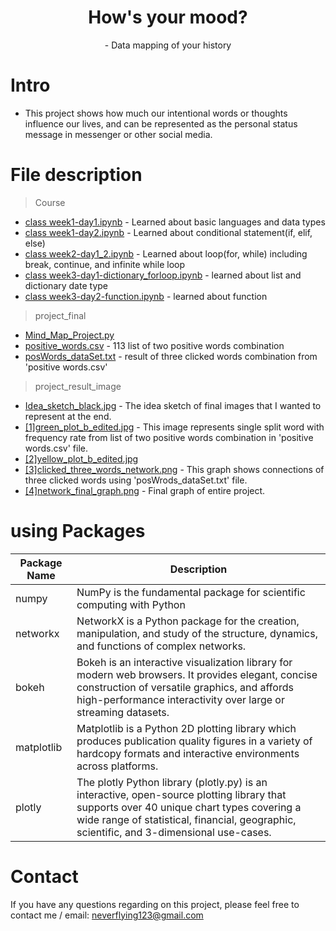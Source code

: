 <h1 align="center">
  How's your mood?
</h1>
<p align="center">
  - Data mapping of your history
</p>

# Intro
- This project shows how much our intentional words or thoughts influence our lives, and can be represented as the personal status message in messenger or other social media.

# File description
> Course

- [class week1-day1.ipynb](course) - Learned about basic languages and data types
- [class week1-day2.ipynb](course) - Learned about conditional statement(if, elif, else)
- [class week2-day1_2.ipynb](course) - Learned about loop(for, while) including break, continue, and infinite while loop
- [class week3-day1-dictionary_forloop.ipynb](course) - learned about list and dictionary date type
- [class week3-day2-function.ipynb](course) - learned about function

> project_final

- [Mind_Map_Project.py](project_final)
- [positive_words.csv](project_final) - 113 list of two positive words combination
- [posWords_dataSet.txt](project_final) - result of three clicked words combination from 'positive words.csv'

> project_result_image

- [Idea_sketch_black.jpg](project_final/project_result_image) - The idea sketch of final images that I wanted to represent at the end.
- [[1]green_plot_b_edited.jpg](project_final/project_result_image) - This image represents single split word with frequency rate from list of two positive words combination in 'positive words.csv' file.
- [[2]yellow_plot_b_edited.jpg](project_final/project_result_image)
- [[3]clicked_three_words_network.png](project_final/project_result_image) - This graph shows connections of three clicked words using 'posWrods_dataSet.txt' file.
- [[4]network_final_graph.png](project_final/project_result_image) - Final graph of entire project.

# using Packages
| Package Name                                |  Description                                                                 |
| ------------------------------------------- | -------------------------------------------------------------------------- |
| numpy                        | NumPy is the fundamental package for scientific computing with Python                     |
| networkx                  | NetworkX is a Python package for the creation, manipulation, and study of the structure,    dynamics, and functions of complex networks.          |
| bokeh                  | Bokeh is an interactive visualization library for modern web browsers. It provides elegant, concise construction of versatile graphics, and affords high-performance interactivity over large or streaming datasets.          |
| matplotlib                  | Matplotlib is a Python 2D plotting library which produces publication quality figures in a variety of hardcopy formats and interactive environments across platforms.          |
| plotly                  | The plotly Python library (plotly.py) is an interactive, open-source plotting library that supports over 40 unique chart types covering a wide range of statistical, financial, geographic, scientific, and 3-dimensional use-cases.          |


# Contact
If you have any questions regarding on this project, please feel free to contact me /
email: <a>neverflying123@gmail.com</a>
